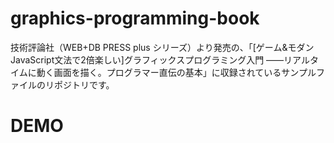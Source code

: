 
# graphics-programming-book

技術評論社（WEB+DB PRESS plus シリーズ）より発売の、「[ゲーム&モダンJavaScript文法で2倍楽しい]グラフィックスプログラミング入門 ——リアルタイムに動く画面を描く。プログラマー直伝の基本」に収録されているサンプルファイルのリポジトリです。

# DEMO
